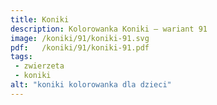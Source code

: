 ```yaml
---
title: Koniki
description: Kolorowanka Koniki – wariant 91
image: /koniki/91/koniki-91.svg
pdf:   /koniki/91/koniki-91.pdf
tags:
 - zwierzeta
 - koniki
alt: "koniki kolorowanka dla dzieci"
---
```

